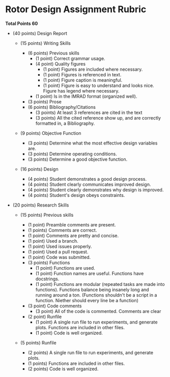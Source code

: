 # Rotor Design Assignment Rubric

**Total Points 60**

- (40 points) Design Report
    - (15 points) Writing Skills
        - (6 points) Previous skills
            - (1 point) Correct grammar usage.
            - (4 point) Quality figures
                - (1 point) Figures are included where necessary.
                - (1 point) Figures is referenced in text.
                - (1 point) Figure caption is meaningful.
                - (1 point) Figure is easy to understand and looks nice. Figure has legend where necessary.
            - (1 point) Is in the IMRAD format (organized well).
        - (3 points) Prose
        - (6 points) Bibliography/Citations
            - (3 points) At least 3 references are cited in the text
            - (3 points) All the cited reference show up, and are correctly formatted in, a Bibliography.

    - (9 points) Objective Function
        - (3 points) Determine what the most effective design variables are.
        - (3 points) Determine operating conditions.
        - (3 points) Determine a good objective function.

    - (16 points) Design
        - (4 points) Student demonstrates a good design process.
        - (4 points) Student clearly communicates improved design.
        - (4 points) Student clearly demonstrates why design is improved.
        - (4 points) Student's design obeys constraints.



- (20 points) Research Skills
    - (15 points) Previous skills
        - (1 point) Preamble comments are present.
        - (1 points) Comments are correct.
        - (1 point) Comments are pretty and concise.
        - (1 point) Used a branch.
        - (1 point) Used issues properly.
        - (1 point) Used a pull request.
        - (1 point) Code was submitted.
        - (3 points) Functions
            - (1 point) Functions are used.
            - (1 point) Function names are useful. Functions have docstrings.
            - (1 point) Functions are modular (repeated tasks are made into functions). Functions balance being insanely long and running around a ton. (Functions shouldn't be a script in a function. Niether should every line be a function)
        - (3 point) Code comments
            - (3 point) All of the code is commented. Comments are clear
        - (2 point) Runfile
            - (1 point) A single run file to run experiments, and generate plots. Functions are included in other files.
            - (1 point) Code is well organized.

    - (5 points) Runfile
        - (2 points) A single run file to run experiments, and generate plots.
        - (1 points) Functions are included in other files.
        - (2 points) Code is well organized.



<!--     - (5 points) Student code Improvement -->
<!--         - (1 point) Student has shown improvement in coding ability. -->
<!--         - (1 point) Student applies feedback from advising graduate student. -->
<!--         - (1 point) Student applies feedback from other graduate student. -->
<!--         - (2 points) Student applies good coding style. -->
